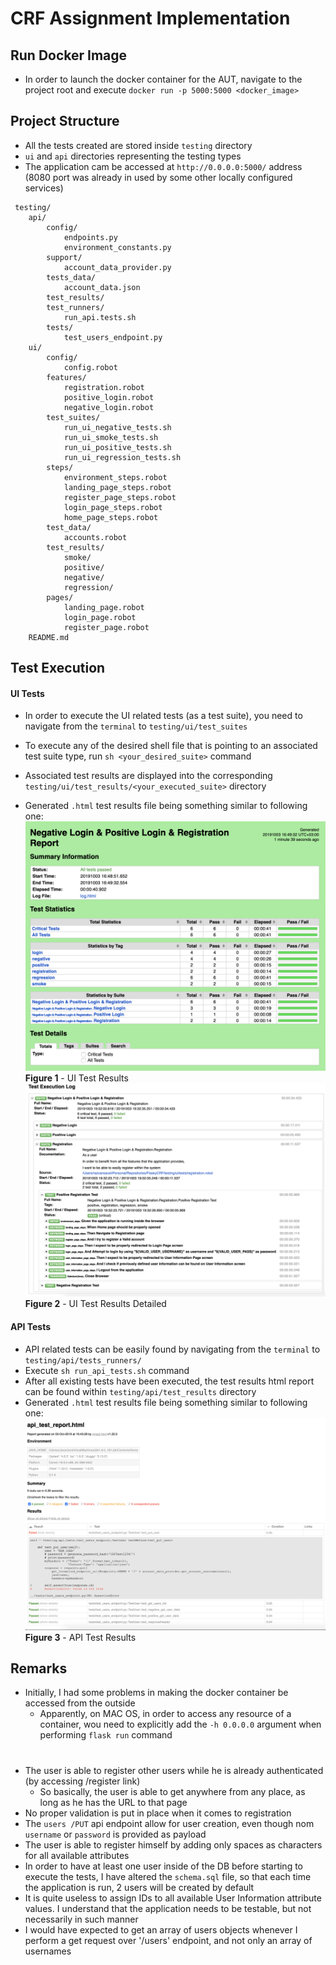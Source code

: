 # CRF Assignment Implementation #

## Run Docker Image ##

* In order to launch the docker container for the AUT, navigate to the project root and execute `docker run -p 5000:5000 <docker_image>`

## Project Structure ##

* All the tests created are stored inside `testing` directory 
* `ui` and `api` directories representing the testing types
* The application cam be accessed at `http://0.0.0.0:5000/` address (8080 port was already in used by some other locally configured services)
```
 testing/
    api/
        config/
            endpoints.py
            environment_constants.py
        support/
            account_data_provider.py
        tests_data/
            account_data.json
        test_results/
        test_runners/
            run_api.tests.sh
        tests/
            test_users_endpoint.py
    ui/  
        config/  
            config.robot  
        features/
            registration.robot
            positive_login.robot
            negative_login.robot
        test_suites/
            run_ui_negative_tests.sh
            run_ui_smoke_tests.sh
            run_ui_positive_tests.sh
            run_ui_regression_tests.sh
        steps/
            environment_steps.robot
            landing_page_steps.robot
            register_page_steps.robot
            login_page_steps.robot
            home_page_steps.robot
        test_data/
            accounts.robot
        test_results/
            smoke/
            positive/
            negative/
            regression/
        pages/
            landing_page.robot
            login_page.robot
            register_page.robot
    README.md
```

## Test Execution ##

#### UI Tests ####
* In order to execute the UI related tests (as a test suite), you need to navigate from the `terminal` to `testing/ui/test_suites`
* To execute any of the desired shell file that is pointing to an associated test suite type, run `sh <your_desired_suite>` command

* Associated test results are displayed into the corresponding `testing/ui/test_results/<your_executed_suite>` directory
* Generated `.html` test results file being something similar to following one:
![](test_results_ui.png) **Figure 1** - UI Test Results
![](test_results_ui_detailed.png) **Figure 2** - UI Test Results Detailed
 
#### API Tests ####

* API related tests can be easily found by navigating from the `terminal` to `testing/api/tests_runners/` 
* Execute `sh run_api_tests.sh` command
* After all existing tests have been executed, the test results html report can be found within `testing/api/test_results` directory
* Generated `.html` test results file being something similar to following one:
![](test_results_api.png) **Figure 3** - API Test Results


## Remarks ##

* Initially, I had some problems in making the docker container be accessed from the outside
    * Apparently, on MAC OS, in order to access any resource of a container, wou need to explicitly add the `-h 0.0.0.0` argument when performing `flask run` command
    
#
* The user is able to register other users while he is already authenticated (by accessing /register link)
    * So basically, the user is able to get anywhere from any place, as long as he has the URL to that page
* No proper validation is put in place when it comes to registration
* The `users /PUT` api endpoint allow for user creation, even though nom `username` or `password` is provided as payload
* The user is able to register himself by adding only spaces as characters for all available attributes
* In order to have at least one user inside of the DB before starting to execute the tests, I have altered the `schema.sql` file,
 so that each time the application is run, 2 users will be created by default
* It is quite useless to assign IDs to all available User Information attribute values. I understand that the application needs to be testable, but not necessarily in such manner
* I would have expected to get an array of users objects whenever I perform a get request over '/users' endpoint, and not only an array of usernames
